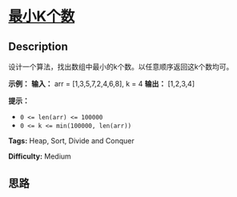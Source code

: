 # [最小K个数][title]

## Description

设计一个算法，找出数组中最小的k个数。以任意顺序返回这k个数均可。

**示例：**
            **输入：** arr = [1,3,5,7,2,4,6,8], k = 4    **输出：** [1,2,3,4]    

**提示：**

  * `0 <= len(arr) <= 100000`
  * `0 <= k <= min(100000, len(arr))`


**Tags:** Heap, Sort, Divide and Conquer

**Difficulty:** Medium

## 思路

[title]: https://leetcode-cn.com/problems/smallest-k-lcci
